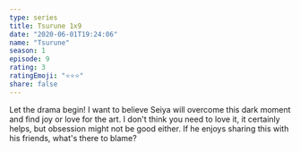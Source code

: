 ```yaml
--- 
type: series 
title: Tsurune 1x9 
date: "2020-06-01T19:24:06" 
name: "Tsurune" 
season: 1 
episode: 9 
rating: 3 
ratingEmoji: "⭐️⭐️⭐️" 
share: false 
---
```


Let the drama begin! I want to believe Seiya will overcome this dark moment and find joy or love for the art. I don't think you need to love it, it certainly helps, but obsession might not be good either. If he enjoys sharing this with his friends, what's there to blame?
